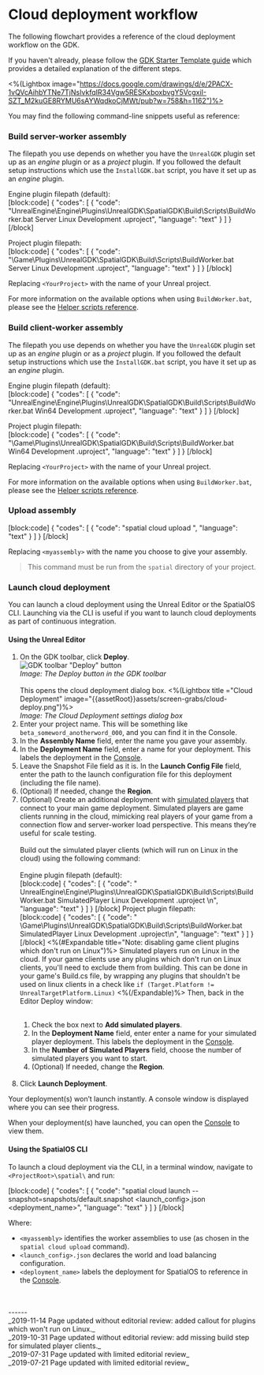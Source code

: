 # Cloud deployment workflow

The following flowchart provides a reference of the cloud deployment workflow on the GDK.
 
If you haven't already, please follow the [GDK Starter Template guide]({{urlRoot}}/content/get-started/starter-template/get-started-template-intro) which provides a detailed explanation of the different steps. 

<!-- This is a live embed of a google drawing -->

 <%(Lightbox image="https://docs.google.com/drawings/d/e/2PACX-1vQVcAihbYTNe7TjNsIvkfqIR34Vgw5RESKxboxbvgY5VcgxiI-SZT_M2kuGE8RYMU6sAYWqdkoCjMWt/pub?w=758&h=1162")%>

You may find the following command-line snippets useful as reference:

### Build server-worker assembly

The filepath you use depends on whether you have the `UnrealGDK` plugin set up as an *engine* plugin or as a *project* plugin. If you followed the default setup instructions which use the `InstallGDK.bat` script, you have it set up as an *engine* plugin.

Engine plugin filepath (default):</br>
[block:code]
{
  "codes": [
  {
      "code": "UnrealEngine\Engine\Plugins\UnrealGDK\SpatialGDK\Build\Scripts\BuildWorker.bat <YourProject>Server Linux Development <YourProject>.uproject",
      "language": "text"
    }
  ]
}
[/block]

Project plugin filepath:</br>
[block:code]
{
  "codes": [
  {
      "code": "<YourProject>\Game\Plugins\UnrealGDK\SpatialGDK\Build\Scripts\BuildWorker.bat <YourProject>Server Linux Development <YourProject>.uproject",
      "language": "text"
    }
  ]
}
[/block]

Replacing `<YourProject>` with the name of your Unreal project. 

For more information on the available options when using `BuildWorker.bat`, please see the [Helper scripts reference]({{urlRoot}}/content/apis-and-helper-scripts/helper-scripts).

### Build client-worker assembly

The filepath you use depends on whether you have the `UnrealGDK` plugin set up as an *engine* plugin or as a *project* plugin. If you followed the default setup instructions which use the `InstallGDK.bat` script, you have it set up as an *engine* plugin.

Engine plugin filepath (default):</br>
[block:code]
{
  "codes": [
  {
      "code": "UnrealEngine\Engine\Plugins\UnrealGDK\SpatialGDK\Build\Scripts\BuildWorker.bat <YourProject> Win64 Development <YourProject>.uproject",
      "language": "text"
    }
  ]
}
[/block]

Project plugin filepath:</br>
[block:code]
{
  "codes": [
  {
      "code": "<YourProject>\Game\Plugins\UnrealGDK\SpatialGDK\Build\Scripts\BuildWorker.bat <YourProject> Win64 Development <YourProject>.uproject",
      "language": "text"
    }
  ]
}
[/block]

Replacing `<YourProject>` with the name of your Unreal project.

For more information on the available options when using `BuildWorker.bat`, please see the [Helper scripts reference]({{urlRoot}}/content/apis-and-helper-scripts/helper-scripts).

### Upload assembly

[block:code]
{
  "codes": [
  {
      "code": "spatial cloud upload <myassembly>",
      "language": "text"
    }
  ]
}
[/block]

Replacing `<myassembly>` with the name you choose to give your assembly.

> This command must be run from the `spatial` directory of your project.

### Launch cloud deployment

You can launch a cloud deployment using the Unreal Editor or the SpatialOS CLI. Launching via the CLI is useful if you want to launch cloud deployments as part of continuous integration.

#### Using the Unreal Editor 

1. On the GDK toolbar, click **Deploy**. <br>![GDK toolbar "Deploy" button]({{assetRoot}}assets/screen-grabs/toolbar/gdk-toolbar-deploy.png)<br/>_Image: The Deploy button in the GDK toolbar_<br/><br/>
    This opens the cloud deployment dialog box.
    <%(Lightbox title ="Cloud Deployment" image="{{assetRoot}}assets/screen-grabs/cloud-deploy.png")%>
    <br/>_Image: The Cloud Deployment settings dialog box_<br/>
1. Enter your project name. This will be something like `beta_someword_anotherword_000`, and you can find it in the Console.
1. In the **Assembly Name** field, enter the name you gave your assembly.
1. In the **Deployment Name** field, enter a name for your deployment. This labels the deployment in the [Console]({{urlRoot}}/content/glossary#console).
1. Leave the Snapshot File field as it is. In the **Launch Config File** field, enter the path to the launch configuration file for this deployment (including the file name).
1. (Optional) If needed, change the **Region**.
1. (Optional) Create an additional deployment with [simulated players]({{urlRoot}}/content/simulated-players) that connect to your main game deployment. Simulated players are game clients running in the cloud, mimicking real players of your game from a connection flow and server-worker load perspective. This means they’re useful for scale testing. </br></br>
    Build out the simulated player clients (which will run on Linux in the cloud) using the following command:</br></br>
    Engine plugin filepath (default):</br>
    [block:code]
{
  "codes": [
  {
      "code": "    UnrealEngine\Engine\Plugins\UnrealGDK\SpatialGDK\Build\Scripts\BuildWorker.bat <YourProject>SimulatedPlayer Linux Development <YourProject>.uproject \n",
      "language": "text"
    }
  ]
}
[/block]
    Project plugin filepath:</br>
    [block:code]
{
  "codes": [
  {
      "code": "    <YourProject>\Game\Plugins\UnrealGDK\SpatialGDK\Build\Scripts\BuildWorker.bat <YourProject>SimulatedPlayer Linux Development <YourProject>.uproject\n",
      "language": "text"
    }
  ]
}
[/block]
    <%(#Expandable title="Note: disabling game client plugins which don't run on Linux")%>
    Simulated players run on Linux in the cloud. If your game clients use any plugins which don't run on Linux clients, you'll need to exclude them from building. This can be done in your game's Build.cs file, by wrapping any plugins that shouldn't be used on linux clients in a check like
    `if (Target.Platform != UnrealTargetPlatform.Linux)`
  <%(/Expandable)%>
    Then, back in the Editor Deploy window:</br></br>
	1. Check the box next to **Add simulated players**.
	1. In the **Deployment Name** field, enter enter a name for your simulated player  deployment. This labels the deployment in the [Console]({{urlRoot}}/content/glossary#console).
	1. In the **Number of Simulated Players** field, choose the number of simulated players you want to start. 
	1. (Optional) If needed, change the **Region**.</br></br>
1. Click **Launch Deployment**.

Your deployment(s) won’t launch instantly. A console window is displayed where you can see their progress.

When your deployment(s) have launched, you can open the [Console](https://console.improbable.io/) to view them.

#### Using the SpatialOS CLI

To launch a cloud deployment via the CLI, in a terminal window, navigate to `<ProjectRoot>\spatial\` and run:

[block:code]
{
  "codes": [
  {
      "code": "spatial cloud launch --snapshot=snapshots/default.snapshot <myassembly> <launch_config>.json <deployment_name>",
      "language": "text"
    }
  ]
}
[/block]

Where:

* `<myassembly>` identifies the worker assemblies to use (as chosen in the `spatial cloud upload` command).
* `<launch_config>.json` declares the world and load balancing configuration.
* `<deployment_name>` labels the deployment for SpatialOS to reference in the [Console]({{urlRoot}}/content/glossary#console).

<br>
<br/>------<br/>
_2019-11-14 Page updated without editorial review: added callout for plugins which won't run on Linux._<br/>
_2019-10-31 Page updated without editorial review: add missing build step for simulated player clients._<br/>
_2019-07-31 Page updated with limited editorial review_<br/>
_2019-07-21 Page updated with limited editorial review_

